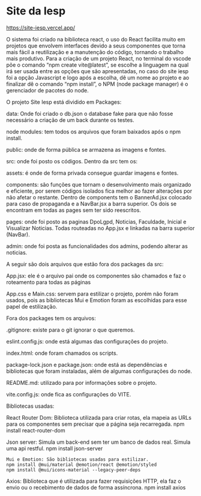 # Site da Iesp

https://site-iesp.vercel.app/

O sistema foi criado na biblioteca react, o uso do React facilita muito em projetos que envolvem interfaces devido a seus componentes que torna mais fácil a reutilização e a manutenção do código, tornando o trabalho mais produtivo. 
Para a criação de um projeto React, no terminal do vscode põe o comando “npm create vite@latest”, se escolhe a linguagem na qual irá ser usada entre as opções que são apresentadas, no caso do site iesp foi a opção Javascript e logo após a escolha, dê um nome ao projeto e ao finalizar dê o comando “npm install”, o NPM (node package manager) é o gerenciador de pacotes do node.

O projeto Site Iesp está dividido em Packages:

data: Onde foi criado o db.json o database fake para que não fosse necessário a criação de um back durante os testes.

node modules: tem todos os arquivos que foram baixados após o npm install.

public: onde de forma pública se armazena as imagens e fontes.

src: onde foi posto os códigos.
Dentro da src tem os:

   assets: é onde de forma privada consegue guardar imagens e fontes.

   components: são funções que tornam o desenvolvimento mais organizado e eficiente, por serem códigos isolados fica melhor ao fazer alterações por não afetar o restante.
   Dentro de components tem o BannerAd.jsx colocado para caso de propaganda e a NavBar.jsx a barra superior.
   Os dois se encontram em todas as pages sem ter sido reescritos.

   pages: onde foi posto as paginas DpoLgpd, Noticias, Faculdade, Inicial e Visualizar Noticias. Todas routeadas no App.jsx e linkadas na barra superior (NavBar).
   
   admin: onde foi posta as funcionalidades dos admins, podendo alterar as noticias.

   A seguir são dois arquivos que estão fora dos packages da src:
   
   App.jsx: ele é o arquivo pai onde os componentes são chamados e faz o roteamento para todas as páginas

   App.css e Main.css: servem para estilizar o projeto, porém não foram usados, pois as bibliotecas Mui e Emotion foram as escolhidas para esse papel de estilização.

Fora dos packages tem os arquivos:
	
   .gitignore: existe para o git ignorar o que queremos.
	
   eslint.config.js: onde está algumas das configurações do projeto.

   index.html: onde foram chamados os scripts.

   package-lock.json e package.json: onde está as dependências e bibliotecas que foram instaladas, além de algumas configurações do node.
   
   README.md: utilizado para por informações sobre o projeto.
	
   vite.config.js: onde fica as configurações do VITE.



Bibliotecas usadas:

  React Router Dom: Biblioteca utilizada para criar rotas, ela mapeia as URLs para os componentes sem precisar que a página seja recarregada.
	npm install react-router-dom

  Json server: Simula um back-end sem ter um banco de dados real. Simula uma api restful.
  	npm install json-server

    Mui e Emotion: São bibliotecas usadas para estilizar.
	npm install @mui/material @emotion/react @emotion/styled
	npm install @mui/icons-material --legacy-peer-deps

  Axios: Biblioteca que é utilizada para fazer requisições HTTP, ela faz o envio ou o recebimento de dados de forma assíncrona.
	npm install axios
